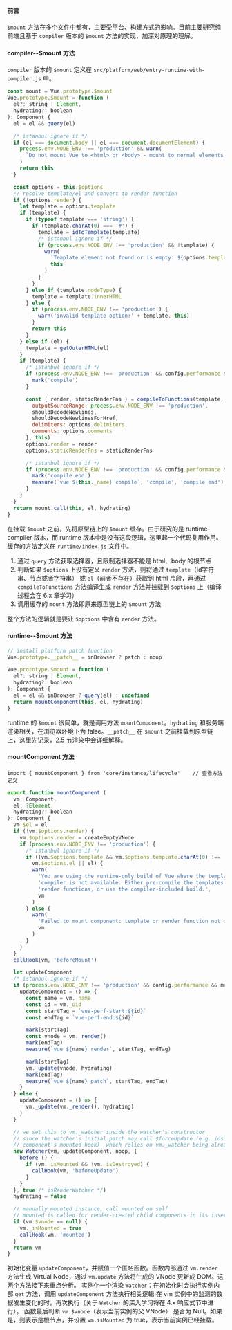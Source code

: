 #### 前言
`$mount` 方法在多个文件中都有，主要受平台、构建方式的影响。目前主要研究纯前端且基于 `compiler` 版本的 `$mount` 方法的实现，加深对原理的理解。

#### compiler--$mount 方法
`compiler` 版本的 `$mount` 定义在 `src/platform/web/entry-runtime-with-compiler.js` 中。
```javascript
const mount = Vue.prototype.$mount
Vue.prototype.$mount = function (
  el?: string | Element,
  hydrating?: boolean
): Component {
  el = el && query(el)

  /* istanbul ignore if */
  if (el === document.body || el === document.documentElement) {
    process.env.NODE_ENV !== 'production' && warn(
      `Do not mount Vue to <html> or <body> - mount to normal elements instead.`
    )
    return this
  }

  const options = this.$options
  // resolve template/el and convert to render function
  if (!options.render) {
    let template = options.template
    if (template) {
      if (typeof template === 'string') {
        if (template.charAt(0) === '#') {
          template = idToTemplate(template)
          /* istanbul ignore if */
          if (process.env.NODE_ENV !== 'production' && !template) {
            warn(
              `Template element not found or is empty: ${options.template}`,
              this
            )
          }
        }
      } else if (template.nodeType) {
        template = template.innerHTML
      } else {
        if (process.env.NODE_ENV !== 'production') {
          warn('invalid template option:' + template, this)
        }
        return this
      }
    } else if (el) {
      template = getOuterHTML(el)
    }
    if (template) {
      /* istanbul ignore if */
      if (process.env.NODE_ENV !== 'production' && config.performance && mark) {
        mark('compile')
      }

      const { render, staticRenderFns } = compileToFunctions(template, {
        outputSourceRange: process.env.NODE_ENV !== 'production',
        shouldDecodeNewlines,
        shouldDecodeNewlinesForHref,
        delimiters: options.delimiters,
        comments: options.comments
      }, this)
      options.render = render
      options.staticRenderFns = staticRenderFns

      /* istanbul ignore if */
      if (process.env.NODE_ENV !== 'production' && config.performance && mark) {
        mark('compile end')
        measure(`vue ${this._name} compile`, 'compile', 'compile end')
      }
    }
  }
  return mount.call(this, el, hydrating)
}
```

在挂载 `$mount` 之前，先将原型链上的 `$mount` 缓存。由于研究的是 runtime-compiler 版本，而 runtime 版本中是没有这段逻辑，这里起一个代码复用作用。缓存的方法定义在 `runtime/index.js` 文件中。

1. 通过 `query` 方法获取选择器，且限制选择器不能是 html、body 的根节点
2. 判断如果 `$options` 上没有定义 `render` 方法，则将通过 `template`（id字符串、节点或者字符串） 或 `el`（前者不存在）获取到 html 片段，再通过 `compileToFunctions` 方法编译生成 `render` 方法并挂载到 `$options` 上（编译过程会在 6.x 章学习）
3. 调用缓存的 `mount` 方法即原来原型链上的 `$mount` 方法

整个方法的逻辑就是要让 `$options` 中含有 `render` 方法。

#### runtime--$mount 方法
```javascript
// install platform patch function
Vue.prototype.__patch__ = inBrowser ? patch : noop

Vue.prototype.$mount = function (
  el?: string | Element,
  hydrating?: boolean
): Component {
  el = el && inBrowser ? query(el) : undefined
  return mountComponent(this, el, hydrating)
}
```

runtime 的 `$mount` 很简单，就是调用方法 `mountComponent`。`hydrating` 和服务端渲染相关，在浏览器环境下为 false。`__patch__` 在 `$mount` 之前挂载到原型链上，这里先记录，<u>2.5 节渲染</u>中会详细解释。

#### mountComponent 方法
```
import { mountComponent } from 'core/instance/lifecycle'    // 查看方法定义
```

```javascript
export function mountComponent (
  vm: Component,
  el: ?Element,
  hydrating?: boolean
): Component {
  vm.$el = el
  if (!vm.$options.render) {
    vm.$options.render = createEmptyVNode
    if (process.env.NODE_ENV !== 'production') {
      /* istanbul ignore if */
      if ((vm.$options.template && vm.$options.template.charAt(0) !== '#') ||
        vm.$options.el || el) {
        warn(
          'You are using the runtime-only build of Vue where the template ' +
          'compiler is not available. Either pre-compile the templates into ' +
          'render functions, or use the compiler-included build.',
          vm
        )
      } else {
        warn(
          'Failed to mount component: template or render function not defined.',
          vm
        )
      }
    }
  }
  callHook(vm, 'beforeMount')

  let updateComponent
  /* istanbul ignore if */
  if (process.env.NODE_ENV !== 'production' && config.performance && mark) {
    updateComponent = () => {
      const name = vm._name
      const id = vm._uid
      const startTag = `vue-perf-start:${id}`
      const endTag = `vue-perf-end:${id}`

      mark(startTag)
      const vnode = vm._render()
      mark(endTag)
      measure(`vue ${name} render`, startTag, endTag)

      mark(startTag)
      vm._update(vnode, hydrating)
      mark(endTag)
      measure(`vue ${name} patch`, startTag, endTag)
    }
  } else {
    updateComponent = () => {
      vm._update(vm._render(), hydrating)
    }
  }

  // we set this to vm._watcher inside the watcher's constructor
  // since the watcher's initial patch may call $forceUpdate (e.g. inside child
  // component's mounted hook), which relies on vm._watcher being already defined
  new Watcher(vm, updateComponent, noop, {
    before () {
      if (vm._isMounted && !vm._isDestroyed) {
        callHook(vm, 'beforeUpdate')
      }
    }
  }, true /* isRenderWatcher */)
  hydrating = false

  // manually mounted instance, call mounted on self
  // mounted is called for render-created child components in its inserted hook
  if (vm.$vnode == null) {
    vm._isMounted = true
    callHook(vm, 'mounted')
  }
  return vm
}
```

初始化变量 `updateComponent`，并赋值一个匿名函数。函数内部通过 `vm.render` 方法生成 Virtual Node，通过 `vm.update` 方法将生成的 VNode 更新成 DOM。这两个方法接下来重点分析。
实例化一个渲染 `Watcher`：在初始化时会执行实例内部 `get` 方法，调用 `updateComponent` 方法执行相关逻辑;在 vm 实例中的监测的数据发生变化的时，再次执行（关于 `Watcher` 的深入学习将在 4.x 响应式节中进行）。
函数最后判断 `vm.$vnode`（表示当前实例的父 VNode） 是否为 Null。如果是，则表示是根节点，并设置 `vm.isMounted` 为 true，表示当前实例已经挂载。
